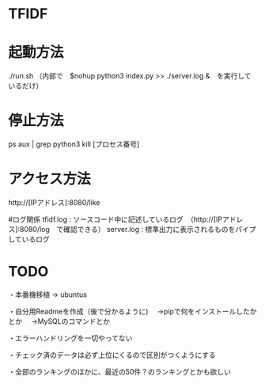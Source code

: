# TFIDF

# 起動方法
./run.sh
（内部で　$nohup python3 index.py >> ./server.log &　を実行しているだけ）

# 停止方法
ps aux | grep python3
kill [プロセス番号]

# アクセス方法
http://[IPアドレス]:8080/like

#ログ関係
tfidf.log : ソースコード中に記述しているログ　（http://[IPアドレス]:8080/log　で確認できる）
server.log : 標準出力に表示されるものをパイプしているログ

# TODO

・本番機移植 -> ubuntus

・自分用Readmeを作成（後で分かるように)
　→pipで何をインストールしたかとか
　→MySQLのコマンドとか

・エラーハンドリングを一切やってない

・チェック済のデータは必ず上位にくるので区別がつくようにする

・全部のランキングのほかに、最近の50件？のランキングとかも欲しい

